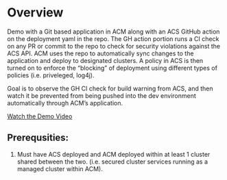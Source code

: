 # Overview
Demo with a Git based application in ACM along with an ACS GitHub action on the deployment yaml in the repo. The GH action portion runs a CI check on any PR or commit to the repo to check for security violations against the ACS API.  ACM uses the repo to automatically sync changes to the application and deploy to designated clusters. A policy in ACS is then turned on to enforce the “blocking” of deployment using different types of policies (i.e. priveleged, log4j). 

Goal is to observe the GH CI check for build warning from ACS, and then watch it be prevented from being pushed into the dev environment automatically through ACM’s application.

[Watch the Demo Video](https://www.youtube.com/watch?v=AwvtabrR0a4&t=3s)

## Prerequsities:
1. Must have ACS deployed and ACM deployed within at least 1 cluster shared between the two. (i.e. secured cluster services running as a managed cluster within ACM).
